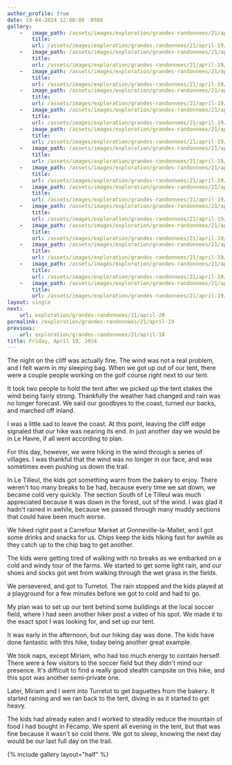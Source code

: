```yaml
---
author_profile: true
date: 19-04-2024 12:00:00 -0500
gallery:
    -   image_path: /assets/images/exploration/grandes-randonnees/21/april-19/small/081336.jpg
        title: 
        url: /assets/images/exploration/grandes-randonnees/21/april-19/large/081336.jpg
    -   image_path: /assets/images/exploration/grandes-randonnees/21/april-19/small/081343.jpg
        title: 
        url: /assets/images/exploration/grandes-randonnees/21/april-19/large/081343.jpg
    -   image_path: /assets/images/exploration/grandes-randonnees/21/april-19/small/081349.jpg
        title: 
        url: /assets/images/exploration/grandes-randonnees/21/april-19/large/081349.jpg
    -   image_path: /assets/images/exploration/grandes-randonnees/21/april-19/small/081806.jpg
        title: 
        url: /assets/images/exploration/grandes-randonnees/21/april-19/large/081806.jpg
    -   image_path: /assets/images/exploration/grandes-randonnees/21/april-19/small/082233.jpg
        title: 
        url: /assets/images/exploration/grandes-randonnees/21/april-19/large/082233.jpg
    -   image_path: /assets/images/exploration/grandes-randonnees/21/april-19/small/084941.jpg
        title: 
        url: /assets/images/exploration/grandes-randonnees/21/april-19/large/084941.jpg
    -   image_path: /assets/images/exploration/grandes-randonnees/21/april-19/small/090654.jpg
        title: 
        url: /assets/images/exploration/grandes-randonnees/21/april-19/large/090654.jpg
    -   image_path: /assets/images/exploration/grandes-randonnees/21/april-19/small/091912.jpg
        title: 
        url: /assets/images/exploration/grandes-randonnees/21/april-19/large/091912.jpg
    -   image_path: /assets/images/exploration/grandes-randonnees/21/april-19/small/093323.jpg
        title: 
        url: /assets/images/exploration/grandes-randonnees/21/april-19/large/093323.jpg
    -   image_path: /assets/images/exploration/grandes-randonnees/21/april-19/small/100726.jpg
        title: 
        url: /assets/images/exploration/grandes-randonnees/21/april-19/large/100726.jpg
    -   image_path: /assets/images/exploration/grandes-randonnees/21/april-19/small/111229.jpg
        title: 
        url: /assets/images/exploration/grandes-randonnees/21/april-19/large/111229.jpg
    -   image_path: /assets/images/exploration/grandes-randonnees/21/april-19/small/135114.jpg
        title: 
        url: /assets/images/exploration/grandes-randonnees/21/april-19/large/135114.jpg
    -   image_path: /assets/images/exploration/grandes-randonnees/21/april-19/small/140334.jpg
        title: 
        url: /assets/images/exploration/grandes-randonnees/21/april-19/large/140334.jpg
    -   image_path: /assets/images/exploration/grandes-randonnees/21/april-19/small/142146.jpg
        title: 
        url: /assets/images/exploration/grandes-randonnees/21/april-19/large/142146.jpg
layout: single
next:
    url: exploration/grandes-randonnees/21/april-20
permalink: /exploration/grandes-randonnees/21/april-19
previous:
    url: exploration/grandes-randonnees/21/april-18
title: Friday, April 19, 2024
---
```

The night on the cliff was actually fine. The wind was not a real problem, and I felt warm in my sleeping bag. When we got up out of our tent, there were a couple people working on the golf course right next to our tent.

It took two people to hold the tent after we picked up the tent stakes the wind being fairly strong. Thankfully the weather had changed and rain was no longer forecast. We said our goodbyes to the coast, turned our backs, and marched off inland.

I was a little sad to leave the coast. At this point, leaving the cliff edge signaled that our hike was nearing its end. In just another day we would be in Le Havre, if all went according to plan.

For this day, however, we were hiking in the wind through a series of villages. I was thankful that the wind was no longer in our face, and was sometimes even pushing us down the trail.

In Le Tilleul, the kids got something warm from the bakery to enjoy. There weren't too many breaks to be had, because every time we sat down, we became cold very quickly. The section South of Le Tilleul was much appreciated because it was down in the forest, out of the wind. I was glad it hadn't rained in awhile, because we passed through many muddy sections that could have been much worse.

We hiked right past a Carrefour Market at Gonneville-la-Mallet, and I got some drinks and snacks for us. Chips keep the kids hiking fast for awhile as they catch up to the chip bag to get another.

The kids were getting tired of walking with no breaks as we embarked on a cold and windy tour of the farms. We started to get some light rain, and our shoes and socks got wet from walking through the wet grass in the fields.

We persevered, and got to Turretot. The rain stopped and the kids played at a playground for a few minutes before we got to cold and had to go.

My plan was to set up our tent behind some buildings at the local soccer field, where I had seen another hiker post a video of his spot. We made it to the exact spot I was looking for, and set up our tent.

It was early in the afternoon, but our hiking day was done. The kids have done fantastic with this hike, today being another great example.

We took naps, except Miriam, who had too much energy to contain herself. There were a few visitors to the soccer field but they didn't mind our presence. It's difficult to find a really good stealth campsite on this hike, and this spot was another semi-private one.

Later, Miriam and I went into Turretot to get baguettes from the bakery. It started raining and we ran back to the tent, diving in as it started to get heavy.

The kids had already eaten and I worked to steadily reduce the mountain of food I had bought in Fécamp. We spent all evening in the tent, but that was fine because it wasn't so cold there. We got to sleep, knowing the next day would be our last full day on the trail.

{% include gallery layout="half" %}